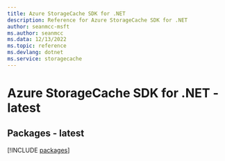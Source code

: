 ```yaml
---
title: Azure StorageCache SDK for .NET
description: Reference for Azure StorageCache SDK for .NET
author: seanmcc-msft
ms.author: seanmcc
ms.data: 12/13/2022
ms.topic: reference
ms.devlang: dotnet
ms.service: storagecache
---
```

# Azure StorageCache SDK for .NET - latest
## Packages - latest
[!INCLUDE [packages](storagecache-index.md)]